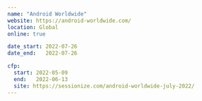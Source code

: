 ```yaml
---
name: "Android Worldwide"
website: https://android-worldwide.com/
location: Global
online: true

date_start: 2022-07-26
date_end:   2022-07-26

cfp:
  start: 2022-05-09
  end:   2022-06-13
  site: https://sessionize.com/android-worldwide-july-2022/
---
```


